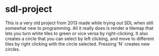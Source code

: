 # sdl-project
This is a very old project from 2013 made while trying out SDL when still somewhat new to programming. All it really does is render a tilemap that lets you turn white tiles to green or vice versa by right-clicking. It also creates a circle that you can select by left clicking, and move to different tiles by right clicking with the circle selected. Pressing 'N' creates new circles.
